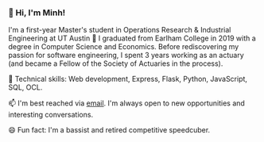 ### :wave: Hi, I'm Minh!

I'm a first-year Master's student in Operations Research & Industrial Engineering at UT Austin :metal: I graduated from Earlham College in 2019 with a degree in Computer Science and Economics. Before rediscovering my passion for software engineering, I spent 3 years working as an actuary (and became a Fellow of the Society of Actuaries in the process).

:wrench: Technical skills: Web development, Express, Flask, Python, JavaScript, SQL, OCL.

📫 I'm best reached via [email](mailto:minhvu@utexas.edu). I'm always open to new opportunities and interesting conversations.

😄 Fun fact: I'm a bassist and retired competitive speedcuber.
<!--
**mdvu15/mdvu15** is a ✨ _special_ ✨ repository because its `README.md` (this file) appears on your GitHub profile.

Here are some ideas to get you started:

- 🔭 I’m currently working on ...
- 🌱 I’m currently learning ...
- 👯 I’m looking to collaborate on ...
- 🤔 I’m looking for help with ...
- 💬 Ask me about ...
- 📫 How to reach me: ...
- 😄 Pronouns: ...
- ⚡ Fun fact: ...
-->

